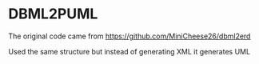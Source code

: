 # DBML2PUML

The original code came from https://github.com/MiniCheese26/dbml2erd

Used the same structure but instead of generating XML it generates UML
